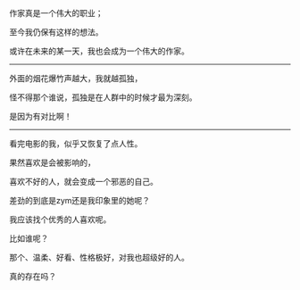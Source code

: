 作家真是一个伟大的职业；

至今我仍保有这样的想法。

或许在未来的某一天，我也会成为一个伟大的作家。



---

外面的烟花爆竹声越大，我就越孤独，

怪不得那个谁说，孤独是在人群中的时候才最为深刻。

是因为有对比啊！

---

看完电影的我，似乎又恢复了点人性。

果然喜欢是会被影响的，

喜欢不好的人，就会变成一个邪恶的自己。

差劲的到底是zym还是我印象里的她呢？

我应该找个优秀的人喜欢呢。

比如谁呢？

那个、温柔、好看、性格极好，对我也超级好的人。

真的存在吗？

